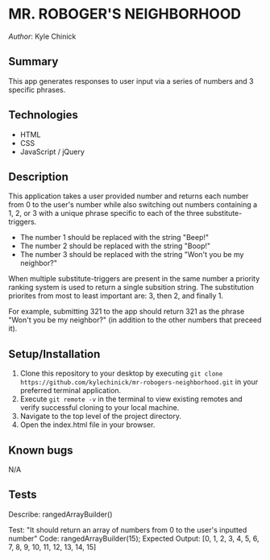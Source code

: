 # MR. ROBOGER'S NEIGHBORHOOD

_Author_: Kyle Chinick

## Summary

This app generates responses to user input via a series of numbers and 3 specific phrases.

## Technologies

- HTML
- CSS
- JavaScript / jQuery

## Description

This application takes a user provided number and returns each number from 0 to the user's number while also switching out numbers containing a 1, 2, or 3 with a unique phrase specific to each of the three substitute-triggers.

- The number 1 should be replaced with the string "Beep!"
- The number 2 should be replaced with the string "Boop!"
- The number 3 should be replaced with the string "Won't you be my neighbor?"

When multiple substitute-triggers are present in the same number a priority ranking system is used to return a single subsition string. The substitution priorites from most to least important are: 3, then 2, and finally 1.

For example, submitting 321 to the app should return 321 as the phrase "Won't you be my neighbor?" (in addition to the other numbers that preceed it).

## Setup/Installation

1. Clone this repository to your desktop by executing `git clone https://github.com/kylechinick/mr-robogers-neighborhood.git` in your preferred terminal application.
2. Execute `git remote -v` in the terminal to view existing remotes and verify successful cloning to your local machine.
3. Navigate to the top level of the project directory.
4. Open the index.html file in your browser.

## Known bugs

N/A

## Tests

Describe: rangedArrayBuilder()

Test: "It should return an array of numbers from 0 to the user's inputted number"
Code: rangedArrayBuilder(15);
Expected Output: [0, 1, 2, 3, 4, 5, 6, 7, 8, 9, 10, 11, 12, 13, 14, 15]
